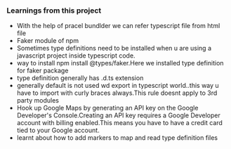 ### Learnings from this project

* With the help of pracel bundlder we can refer typescript file from html file
* Faker module of npm
* Sometimes type definitions need to be installed when u are using a javascript 
  project inside typescript code.
* way to install npm install @types/faker.Here we installed type definition for 
  faker package
* type definition generally has .d.ts extension
* generally default is not used wd export in typescript world..this way u have to 
  import with curly braces always.This rule doesnt apply to 3rd party modules
* Hook up Google Maps by generating an API key on the Google Developer's
  Console.Creating an API key requires a Google Developer account with billing enabled.This means you have to have a credit card tied to your Google account.  
* learnt about how to add markers to map and read type definition files
  


